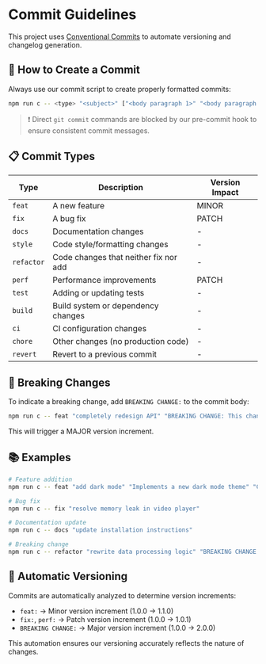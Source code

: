 # Commit Guidelines

This project uses [Conventional Commits](https://www.conventionalcommits.org/) to automate versioning and changelog generation.

## 📝 How to Create a Commit

Always use our commit script to create properly formatted commits:

```bash
npm run c -- <type> "<subject>" ["<body paragraph 1>" "<body paragraph 2>"]
```

> ❗ Direct `git commit` commands are blocked by our pre-commit hook to ensure consistent commit messages.

## 📋 Commit Types

| Type       | Description                            | Version Impact |
|------------|----------------------------------------|----------------|
| `feat`     | A new feature                          | MINOR          |
| `fix`      | A bug fix                              | PATCH          |
| `docs`     | Documentation changes                  | -              |
| `style`    | Code style/formatting changes          | -              |
| `refactor` | Code changes that neither fix nor add  | -              |
| `perf`     | Performance improvements               | PATCH          |
| `test`     | Adding or updating tests               | -              |
| `build`    | Build system or dependency changes     | -              |
| `ci`       | CI configuration changes               | -              |
| `chore`    | Other changes (no production code)     | -              |
| `revert`   | Revert to a previous commit            | -              |

## 🚨 Breaking Changes

To indicate a breaking change, add `BREAKING CHANGE:` to the commit body:

```bash
npm run c -- feat "completely redesign API" "BREAKING CHANGE: This changes the core API interface"
```

This will trigger a MAJOR version increment.

## 📚 Examples

```bash
# Feature addition
npm run c -- feat "add dark mode" "Implements a new dark mode theme" "Closes #123"

# Bug fix
npm run c -- fix "resolve memory leak in video player"

# Documentation update
npm run c -- docs "update installation instructions"

# Breaking change
npm run c -- refactor "rewrite data processing logic" "BREAKING CHANGE: completely changes the output format"
```

## 🔄 Automatic Versioning

Commits are automatically analyzed to determine version increments:

- `feat:` → Minor version increment (1.0.0 → 1.1.0)
- `fix:`, `perf:` → Patch version increment (1.0.0 → 1.0.1)
- `BREAKING CHANGE:` → Major version increment (1.0.0 → 2.0.0)

This automation ensures our versioning accurately reflects the nature of changes. 